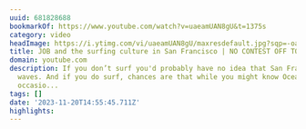 ```yaml
---
uuid: 681828688
bookmarkOf: https://www.youtube.com/watch?v=uaeamUAN8gU&t=1375s
category: video
headImage: https://i.ytimg.com/vi/uaeamUAN8gU/maxresdefault.jpg?sqp=-oaymwEmCIAKENAF8quKqQMa8AEB-AH-CYAC0AWKAgwIABABGE0gZShlMA8=&rs=AOn4CLAQr3o4NCJ0eYjojxAxgwfHkMXkag
title: JOB and the surfing culture in San Francisco | NO CONTEST OFF TOUR
domain: youtube.com
description: If you don’t surf you'd probably have no idea that San Francisco has
  waves. And if you do surf, chances are that while you might know Ocean Beach can
  occasio...
tags: []
date: '2023-11-20T14:55:45.711Z'
highlights:
---
```





